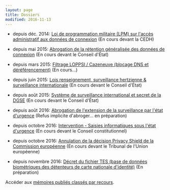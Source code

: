 ```yaml
---
layout: page
title: Dossiers
modified: 2016-11-13
---
```



  - depuis déc. 2014:
    [Loi de programmation militaire (LPM) sur l'accès administratif aux données de connexion][lpm] (En cours devant la CEDH)

  - depuis mai 2015:
    [Abrogation de la rétention généralisée des données de connexion][abrogationretention] (En cours devant le Conseil d'État)

  - depuis mars 2015:
    [Filtrage LOPPSI / Cazeneuve (blocage DNS et déréférencement)][filtragecazeneuve] (En cours...)

  - depuis juin 2015:
    [Lois renseignement, surveillance hertzienne & surveillance internationale][renseignement] (En cours devant le Conseil d'État)

  - depuis août 2015:
    [Système de surveillance international et secret de la DGSE][secretdgse] (En cours devant le Conseil d'État)

  - depuis août 2016:
    [Abrogation de l'extension de la surveillance par l'état d'urgence][abrogurgence] (Refus implicite d'abroger... en préparation)

  - depuis octobre 2016:
    [Intervention - Saisies informatiques sous l'état d'urgence][saisie_info] (En cours devant le Conseil constitutionnel)

  - depuis octobre 2016:
    [Annulation de la décision Privacy Shield de la Commission européenne][privacyshield] (En cours devant le Tribunal de l'Union européenne)

  - depuis novembre 2016:
    [Décret du fichier TES (base de données biométriques des détenteurs de carte nationale d'identité)][fichiertes] (En préparation)


[lpm]: /dossiers/lpm.html
[abrogationretention]: /dossiers/abrogationRetention.html
[filtragecazeneuve]: /dossiers/filtrageCazeneuve.html
[renseignement]: /dossiers/renseignement.html
[secretdgse]: /dossiers/secretDgse.html
[abrogurgence]: /dossiers/abrogUrgence.html
[saisie_info]: /dossiers/saisie_info.html
[privacyshield]: /dossiers/privacyShield.html
[fichiertes]: /dossiers/fichierTes.html




Accéder aux [mémoires publiés classés par recours](/recours/).
